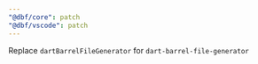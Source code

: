 ```yaml
---
"@dbf/core": patch
"@dbf/vscode": patch
---
```


Replace `dartBarrelFileGenerator` for `dart-barrel-file-generator`
